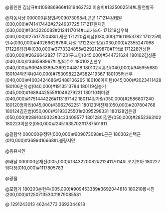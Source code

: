 @올인원
김남규#4109886966#1819462732
이송미#1325002514#L황천별곡

@자동사냥
000000유정민#909073098#L곤곤
171214김태원(030,000)#741417442#2724937725
171217윤재진(030,000)#1343220082#2124117014#L코기조아
171219심우혁(030,000)#2751775048#L세운
171220김희섭(030,000)#1611953782
171225백인수(030,000)#4026662876#L나절
171225문정웅(030,000)#2355247068
171226김경주(030,000)#3773324855#2292129870#T앙뽀
171228안성현(030,000)#2626642827
171231구교영(045,000)#544731624
180102김성준(040,000)#346598967#L빛의수호
180102손현우(040,000)#909453389#3692044818
180102곽홍진(040,000)#945955680
180104박진우(040,000)#753098222#382419367
180105현선우(040,000)#4003424686#2488106265
180106아이템(045,000)#2023411428
180106손유성(040,000)#1913513784
180119심승기(045,000)#1688442555#1046279231
180110최미경(040,000)#1751444226#113197142
180114김가람(050,000)#2586807240
180120정하리(045,000)#3962762251
180123박진재(050,000)#207804768
180124김진범(050,000)#3193325501#2095298331
180128임은경(050,000)#2891049323#3423409577
180128이강준(050,000)#2852363102
180223이윤호(050,000)#2451635702#1787501911

@길탐색
000000유정민(000,000)#909073098#L곤곤
180302신택근(010,000)#3699416668#L불량서민

@음유시인

@배달
000000윤재진(005,000)#1343220082#2124117014#L코기조아
180227임다정(010,000)#1117805783

@광물

@모험가
180203손현우(005,000)#909453389#3692044818
180210황시진(200,000)#1250713530#1879085581

@
1291243013
46244773
3692044818
